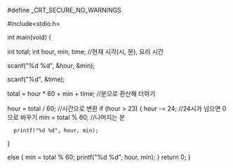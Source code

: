 #define _CRT_SECURE_NO_WARNINGS

#include<stdio.h>

int main(void) {

   int total;
   int hour, min, time;   //현재 시각(시, 분), 요리 시간

   scanf("%d %d", &hour, &min);

   scanf("%d", &time);

   total = hour * 60 + min + time;   //분으로 환산해 더하기

   hour = total / 60;   //시간으로 변환
   if (hour > 23) {
      hour -= 24;   //24시가 넘으면 0으로 바꾸기
      min = total % 60;   //나머지는 분

      printf("%d %d", hour, min);
   }

   else {
      min = total % 60;
      printf("%d %d", hour, min);
   }
   return 0;
}
